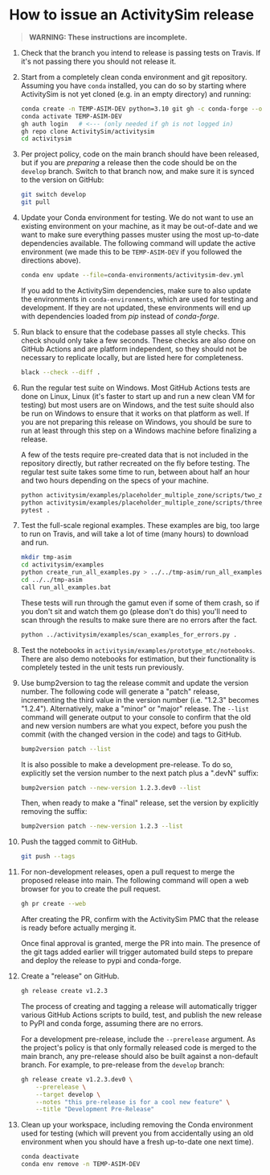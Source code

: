 # How to issue an ActivitySim release

> **WARNING: These instructions are incomplete.**

01. Check that the branch you intend to release is passing tests on Travis.
    If it's not passing there you should not release it.

00. Start from a completely clean conda environment
    and git repository.  Assuming you have `conda` installed, you can do so
    by starting where ActivitySim is not yet cloned (e.g. in an empty
    directory) and running:
    ```sh
    conda create -n TEMP-ASIM-DEV python=3.10 git gh -c conda-forge --override-channels
    conda activate TEMP-ASIM-DEV
    gh auth login   # <--- (only needed if gh is not logged in)
    gh repo clone ActivitySim/activitysim
    cd activitysim
    ```

00. Per project policy, code on the main branch should have been released,
    but if you are *preparing* a release then the code should be on the `develop`
    branch.  Switch to that branch now, and make sure it is synced to the
    version on GitHub:
    ```sh
    git switch develop
    git pull
    ```

00. Update your Conda environment for testing.  We do not want to use an
    existing environment on your machine, as it may be out-of-date
    and we want to make sure everything passes muster using the
    most up-to-date dependencies available.  The following command
    will update the active environment (we made this to be `TEMP-ASIM-DEV`
    if you followed the directions above).
    ```sh
    conda env update --file=conda-environments/activitysim-dev.yml
    ```
    If you add to the ActivitySim dependencies, make sure to also update
    the environments in `conda-environments`, which are used for testing
    and development.  If they are not updated, these environments will end
    up with dependencies loaded from *pip* instead of *conda-forge*.

00. Run black to ensure that the codebase passes all style checks.
    This check should only take a few seconds.  These checks are also done on
    GitHub Actions and are platform independent, so they should not be necessary to
    replicate locally, but are listed here for completeness.
    ```sh
    black --check --diff .
    ```

00. Run the regular test suite on Windows. Most GitHub Actions tests are done on Linux,
    Linux (it's faster to start up and run a new clean VM for testing) but most
    users are on Windows, and the test suite should also be run on Windows to
    ensure that it works on that platform as well.  If you
    are not preparing this release on Windows, you should be sure to run
    at least through this step on a Windows machine before finalizing a
    release.

    A few of the tests require pre-created data that is not included in the
    repository directly, but rather recreated on the fly before testing. The
    regular test suite takes some time to run, between about half an hour and
    two hours depending on the specs of your machine.
    ```sh
    python activitysim/examples/placeholder_multiple_zone/scripts/two_zone_example_data.py
    python activitysim/examples/placeholder_multiple_zone/scripts/three_zone_example_data.py
    pytest .
    ```

00. Test the full-scale regional examples. These examples are big, too
    large to run on Travis, and will take a lot of time (many hours) to
    download and run.
    ```sh
    mkdir tmp-asim
    cd activitysim/examples
    python create_run_all_examples.py > ../../tmp-asim/run_all_examples.bat
    cd ../../tmp-asim
    call run_all_examples.bat
    ```
    These tests will run through the gamut even if some of them crash, so
    if you don't sit and watch them go (please don't do this) you'll need
    to scan through the results to make sure there are no errors after the
    fact.
    ```sh
    python ../activitysim/examples/scan_examples_for_errors.py .
    ```

00. Test the notebooks in `activitysim/examples/prototype_mtc/notebooks`.
    There are also demo notebooks for estimation, but their functionality
    is completely tested in the unit tests run previously.

00. Use bump2version to tag the release commit and update the
    version number.  The following code will generate a "patch" release,
    incrementing the third value in the version number (i.e. "1.2.3"
    becomes "1.2.4").  Alternatively, make a "minor" or "major" release.
    The `--list` command will generate output to your console to confirm
    that the old and new version numbers are what you expect, before you
    push the commit (with the changed version in the code) and tags to
    GitHub.
    ```sh
    bump2version patch --list
    ```

    It is also possible to make a development pre-release. To do so,
    explicitly set the version number to the next patch plus a ".devN"
    suffix:

    ```sh
    bump2version patch --new-version 1.2.3.dev0 --list
    ```

    Then, when ready to make a "final" release, set the version by
    explicitly removing the suffix:
    ```sh
    bump2version patch --new-version 1.2.3 --list
    ```

00. Push the tagged commit to GitHub.
    ```sh
    git push --tags
    ```

00. For non-development releases, open a pull request to merge the proposed
    release into main. The following command will open a web browser for
    you to create the pull request.
    ```sh
    gh pr create --web
    ```
    After creating the PR, confirm with the ActivitySim PMC that the release
    is ready before actually merging it.

    Once final approval is granted, merge the PR into main.  The presence
    of the git tags added earlier will trigger automated build steps to
    prepare and deploy the release to pypi and conda-forge.

00. Create a "release" on GitHub.
    ```sh
    gh release create v1.2.3
    ```
    The process of creating and tagging a release will automatically
    trigger various GitHub Actions scripts to build, test, and publish the
    new release to PyPI and conda forge, assuming there are no errors.

    For a development pre-release, include the `--prerelease` argument.
    As the project's policy is that only formally released code is merged
    to the main branch, any pre-release should also be built against a
    non-default branch.  For example, to pre-release from the `develop`
    branch:
    ```sh
    gh release create v1.2.3.dev0 \
        --prerelease \
        --target develop \
        --notes "this pre-release is for a cool new feature" \
        --title "Development Pre-Release"
    ```

00. Clean up your workspace, including removing the Conda environment used for
    testing (which will prevent you from accidentally using an old
    environment when you should have a fresh up-to-date one next time).
    ```sh
    conda deactivate
    conda env remove -n TEMP-ASIM-DEV
    ```
